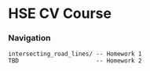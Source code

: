 HSE CV Course
==========

### Navigation

```
intersecting_road_lines/ -- Homework 1
TBD                      -- Homework 2
```